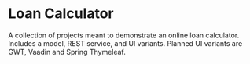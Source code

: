 # Loan Calculator
A collection of projects meant to demonstrate an online loan calculator. Includes a model, REST service, and UI variants.
Planned UI variants are GWT, Vaadin and Spring Thymeleaf.
